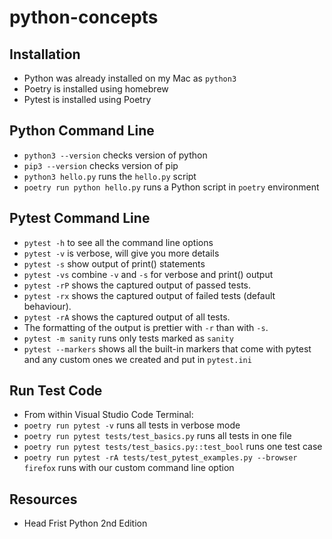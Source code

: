 # python-concepts
## Installation
- Python was already installed on my Mac as `python3`
- Poetry is installed using homebrew
- Pytest is installed using Poetry

## Python Command Line
- `python3 --version` checks version of python
- `pip3 --version` checks version of pip
- `python3 hello.py` runs the `hello.py` script
- `poetry run python hello.py` runs a Python script in `poetry` environment

## Pytest Command Line
- `pytest -h` to see all the command line options
- `pytest -v` is verbose, will give you more details
- `pytest -s` show output of print() statements
- `pytest -vs` combine `-v` and `-s` for verbose and print() output
- `pytest -rP` shows the captured output of passed tests.
- `pytest -rx` shows the captured output of failed tests (default behaviour).
- `pytest -rA` shows the captured output of all tests.
- The formatting of the output is prettier with `-r` than with `-s`.
- `pytest -m sanity` runs only tests marked as `sanity`
- `pytest --markers` shows all the built-in markers that come with pytest and any custom ones we created and put in `pytest.ini`

## Run Test Code
- From within Visual Studio Code Terminal:
- `poetry run pytest -v` runs all tests in verbose mode
- `poetry run pytest tests/test_basics.py` runs all tests in one file
- `poetry run pytest tests/test_basics.py::test_bool` runs one test case
- `poetry run pytest -rA tests/test_pytest_examples.py --browser firefox` runs with our custom command line option

## Resources
- Head Frist Python 2nd Edition